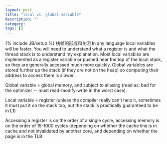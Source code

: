 ```yaml
---
layout: post
title: "local vs. global variable"
description: ""
category: 
tags: []
---
```

{% include JB/setup %}
栈帧的形成和关闭
In any language local variables will be faster. You will need to understand what a register is and what the thread stack is to understand my explanation. Most local variables are implemented as a register variable or pushed near the top of the local stack, so they are generally accessed much more quickly. Global variables are stored further up the stack (if they are not on the heap) so computing their address to access them is slower.


Global variable = global memory, and subject to aliasing (read as: bad for the optimizer -- must read-modify-write in the worst case).

Local variable = register (unless the compiler really can't help it, sometimes it must put it on the stack too, but the stack is practically guaranteed to be in L1)

Accessing a register is on the order of a single cycle, accessing memory is on the order of 15-1000 cycles (depending on whether the cache line is in cache and not invalidated by another core, and depending on whether the page is in the TLB